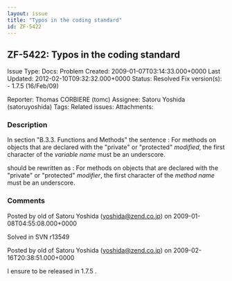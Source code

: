 ```yaml
---
layout: issue
title: "Typos in the coding standard"
id: ZF-5422
---
```


ZF-5422: Typos in the coding standard
-------------------------------------

 Issue Type: Docs: Problem Created: 2009-01-07T03:14:33.000+0000 Last Updated: 2012-02-10T09:32:32.000+0000 Status: Resolved Fix version(s): - 1.7.5 (16/Feb/09)
 
 Reporter:  Thomas CORBIERE (tomc)  Assignee:  Satoru Yoshida (satoruyoshida)  Tags: 
 Related issues: 
 Attachments: 
### Description

In section "B.3.3. Functions and Methods" the sentence : For methods on objects that are declared with the "private" or "protected" _modified_, the first character of the _variable name_ must be an underscore.

should be rewritten as : For methods on objects that are declared with the "private" or "protected" _modifier_, the first character of the _method name_ must be an underscore.

 

 

### Comments

Posted by old of Satoru Yoshida (yoshida@zend.co.jp) on 2009-01-08T04:55:08.000+0000

Solved in SVN r13549

 

 

Posted by old of Satoru Yoshida (yoshida@zend.co.jp) on 2009-02-16T20:38:51.000+0000

I ensure to be released in 1.7.5 .

 

 